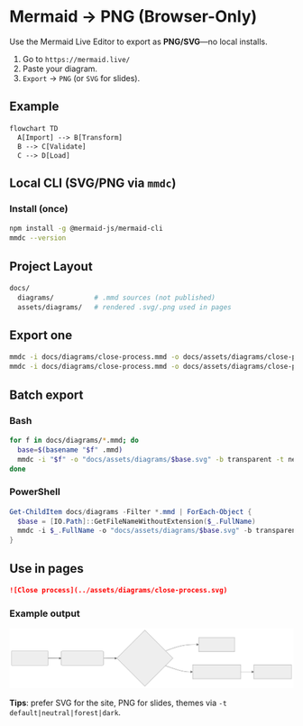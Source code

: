 # Mermaid → PNG (Browser-Only)

Use the Mermaid Live Editor to export as **PNG/SVG**—no local installs.

1. Go to `https://mermaid.live/`
2. Paste your diagram.
3. `Export` → `PNG` (or `SVG` for slides).

## Example
```mermaid
flowchart TD
  A[Import] --> B[Transform]
  B --> C[Validate]
  C --> D[Load]
```

## Local CLI (SVG/PNG via `mmdc`)

### Install (once)
```bash
npm install -g @mermaid-js/mermaid-cli
mmdc --version
```

## Project Layout

```bash
docs/
  diagrams/          # .mmd sources (not published)
  assets/diagrams/   # rendered .svg/.png used in pages
```

## Export one

```bash
mmdc -i docs/diagrams/close-process.mmd -o docs/assets/diagrams/close-process.svg -b transparent -t neutral
mmdc -i docs/diagrams/close-process.mmd -o docs/assets/diagrams/close-process.png -s 2
```

## Batch export

### Bash

```bash
for f in docs/diagrams/*.mmd; do
  base=$(basename "$f" .mmd)
  mmdc -i "$f" -o "docs/assets/diagrams/$base.svg" -b transparent -t neutral
done
```

### PowerShell

```powershell
Get-ChildItem docs/diagrams -Filter *.mmd | ForEach-Object {
  $base = [IO.Path]::GetFileNameWithoutExtension($_.FullName)
  mmdc -i $_.FullName -o "docs/assets/diagrams/$base.svg" -b transparent -t neutral
}
```

## Use in pages

```markdown
![Close process](../assets/diagrams/close-process.svg)
```

### Example output
![Close process](../assets/diagrams/close-process.svg)

**Tips**: prefer SVG for the site, PNG for slides, themes via `-t default|neutral|forest|dark`.